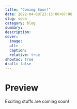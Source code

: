 ```yaml
---
title: "Coming Soon!"
date: 2022-04-08T23:15:00+07:00
slug: soon
category: blog 
summary:
description: 
cover:
  image:
  alt:
  caption: 
  relative: true
showtoc: true
draft: false
---
```


# Preview


Exciting stuffs are coming soon!
